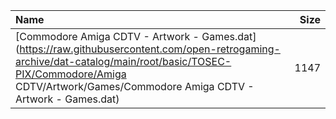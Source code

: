 |Name|Size|
|:---|---:|
|[Commodore Amiga CDTV - Artwork - Games.dat](https://raw.githubusercontent.com/open-retrogaming-archive/dat-catalog/main/root/basic/TOSEC-PIX/Commodore/Amiga CDTV/Artwork/Games/Commodore Amiga CDTV - Artwork - Games.dat)|1147|
